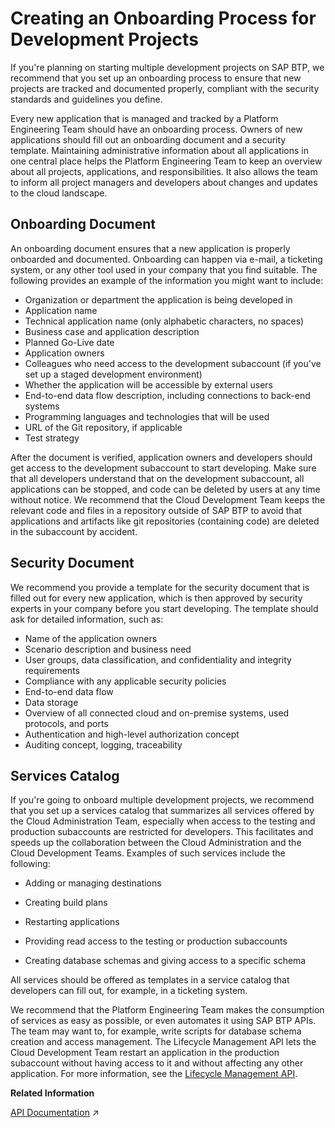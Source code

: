 <!-- loio4bd29a8a49c84727aeb81a8f60e74ea0 -->

# Creating an Onboarding Process for Development Projects

If you're planning on starting multiple development projects on SAP BTP, we recommend that you set up an onboarding process to ensure that new projects are tracked and documented properly, compliant with the security standards and guidelines you define.

Every new application that is managed and tracked by a Platform Engineering Team should have an onboarding process. Owners of new applications should fill out an onboarding document and a security template. Maintaining administrative information about all applications in one central place helps the Platform Engineering Team to keep an overview about all projects, applications, and responsibilities. It also allows the team to inform all project managers and developers about changes and updates to the cloud landscape.



<a name="loio4bd29a8a49c84727aeb81a8f60e74ea0__section_onboarding_doc"/>

## Onboarding Document

An onboarding document ensures that a new application is properly onboarded and documented. Onboarding can happen via e-mail, a ticketing system, or any other tool used in your company that you find suitable. The following provides an example of the information you might want to include:

-   Organization or department the application is being developed in
-   Application name
-   Technical application name \(only alphabetic characters, no spaces\)
-   Business case and application description
-   Planned Go-Live date
-   Application owners
-   Colleagues who need access to the development subaccount \(if you've set up a staged development environment\)
-   Whether the application will be accessible by external users
-   End-to-end data flow description, including connections to back-end systems
-   Programming languages and technologies that will be used
-   URL of the Git repository, if applicable
-   Test strategy

After the document is verified, application owners and developers should get access to the development subaccount to start developing. Make sure that all developers understand that on the development subaccount, all applications can be stopped, and code can be deleted by users at any time without notice. We recommend that the Cloud Development Team keeps the relevant code and files in a repository outside of SAP BTP to avoid that applications and artifacts like git repositories \(containing code\) are deleted in the subaccount by accident.



<a name="loio4bd29a8a49c84727aeb81a8f60e74ea0__section_security_doc"/>

## Security Document

We recommend you provide a template for the security document that is filled out for every new application, which is then approved by security experts in your company before you start developing. The template should ask for detailed information, such as:

-   Name of the application owners
-   Scenario description and business need
-   User groups, data classification, and confidentiality and integrity requirements
-   Compliance with any applicable security policies
-   End-to-end data flow
-   Data storage
-   Overview of all connected cloud and on-premise systems, used protocols, and ports
-   Authentication and high-level authorization concept
-   Auditing concept, logging, traceability



<a name="loio4bd29a8a49c84727aeb81a8f60e74ea0__section_services_catalog"/>

## Services Catalog

If you're going to onboard multiple development projects, we recommend that you set up a services catalog that summarizes all services offered by the Cloud Administration Team, especially when access to the testing and production subaccounts are restricted for developers. This facilitates and speeds up the collaboration between the Cloud Administration and the Cloud Development Teams. Examples of such services include the following:

-   Adding or managing destinations

-   Creating build plans
-   Restarting applications
-   Providing read access to the testing or production subaccounts
-   Creating database schemas and giving access to a specific schema

All services should be offered as templates in a service catalog that developers can fill out, for example, in a ticketing system.

We recommend that the Platform Engineering Team makes the consumption of services as easy as possible, or even automates it using SAP BTP APIs. The team may want to, for example, write scripts for database schema creation and access management. The Lifecycle Management API lets the Cloud Development Team restart an application in the production subaccount without having access to it and without affecting any other application. For more information, see the [Lifecycle Management API](https://api.sap.com/api/SAP_HCP_Lifecycle_Management/overview).

**Related Information**  


[API Documentation](https://help.sap.com/viewer/ea72206b834e4ace9cd834feed6c0e09/Cloud/en-US/4570e92cd29e419dbeee4caa1ef90701.html "API documentation for the Neo environment.") :arrow_upper_right:

